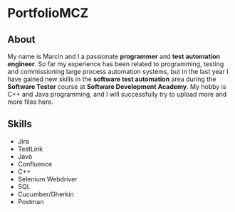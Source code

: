 # PortfolioMCZ

## About
My name is Marcin and I a passionate **programmer** and **test automation engineer**.
So far my experience has been related to programming, testing and commissioning large process automation systems, but in the last year I have gained new skills in the **software test automation** area during the **Software Tester** course at **Software Development Academy**.
My hobby is C++ and Java programming, and I will successfully try to upload more and more files here.

## Skills
* Jira
* TestLink
* Java
* Confluence
* C++
* Selenium Webdriver
* SQL
* Cucumber/Gherkin
* Postman

